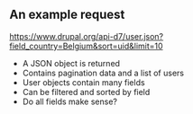 ##  An example request

  <p><a href="https://www.drupal.org/api-d7/user.json?field_country=Belgium&sort=uid&limit=10">https://www.drupal.org/api-d7/user.json?field_country=Belgium&sort=uid&limit=10</a></p>
  <ul>
    <li>A JSON object is returned</li>
    <li>Contains pagination data and a list of users</li>
    <li>User objects contain many fields</li>
    <li>Can be filtered and sorted by field</li>
    <li>Do all fields make sense?</li>
  </ul>
